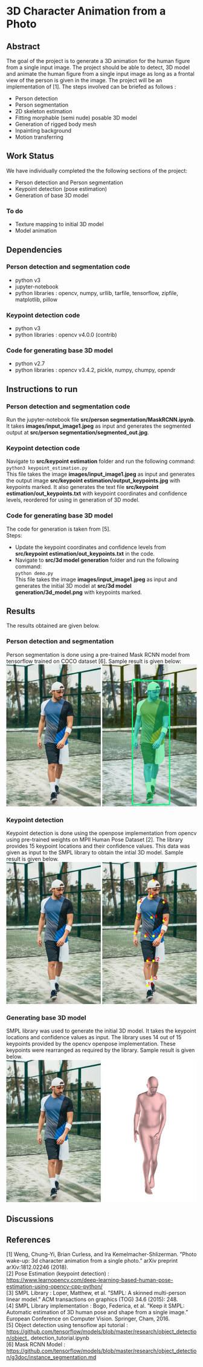 # 3D Character Animation from a Photo
## Abstract
The goal of the project is to generate a 3D animation for the human figure from a single input image. The project should be able to detect, 3D model and animate the human figure from a single input image as long as a frontal view of the person is given in the image. The project will be an implementation of [1].
The steps involved can be briefed as follows :
- Person detection
- Person segmentation
- 2D skeleton estimation
- Fitting morphable (semi nude) posable 3D model
- Generation of rigged body mesh
- Inpainting background
- Motion transferring
## Work Status
We have individually completed the the following sections of the project:
- Person detection and Person segmentation
- Keypoint detection (pose estimation)
- Generation of base 3D model  
### To do
- Texture mapping to initial 3D model
- Model animation
## Dependencies
### Person detection and segmentation code
- python v3
- jupyter-notebook
- python libraries : opencv, numpy, urllib, tarfile, tensorflow, zipfile, matplotlib, pillow
### Keypoint detection code
- python v3
- python libraries : opencv v4.0.0 (contrib)
### Code for generating base 3D model
- python v2.7
- python libraries : opencv v3.4.2, pickle, numpy, chumpy, opendr
## Instructions to run
### Person detection and segmentation code
Run the jupyter-notebook file **src/person segmentation/MaskRCNN.ipynb**. It takes **images/input_image1.jpeg** as input and generates the segmented output at **src/person segmentation/segmented_out.jpg**.
### Keypoint detection code
Navigate to **src/keypoint estimation** folder and run the following command:  
`python3 keypoint_estimation.py`  
This file takes the image **images/input_image1.jpeg** as input and generates the output image **src/keypoint estimation/output_keypoints.jpg** with keypoints marked. It also generates the text file **src/keypoint estimation/out_keypoints.txt** with keypoint coordinates and confidence levels, reordered for using in generation of 3D model.
### Code for generating base 3D model
The code for generation is taken from [5].  
Steps:  
- Update the keypoint coordinates and confidence levels from **src/keypoint estimation/out_keypoints.txt** in the code.  
- Navigate to **src/3d model generation** folder and run the following command:  
`python demo.py`  
This file takes the image **images/input_image1.jpeg** as input and generates the initial 3D model at **src/3d model generation/3d_model.png** with keypoints marked.
## Results
The results obtained are given below.
### Person detection and segmentation
Person segmentation is done using a pre-trained Mask RCNN model from tensorflow trained on COCO dataset [6]. Sample result is given below:  
<img src="https://github.com/shyama95/CS73-computer-vision-project/blob/master/images/input_image1.jpeg" width="250" alt="Input image"/> <img src="https://github.com/shyama95/CS73-computer-vision-project/blob/master/images/rcnn_output_image1.jpg" width="250" alt="Segmentation output"/>
### Keypoint detection
Keypoint detection is done using the openpose implementation from opencv using pre-trained weights on MPII Human Pose Dataset [2]. The library provides 15 keypoint locations and their confidence values. This data was given as input to the SMPL library to obtain the intial 3D model. Sample result is given below.  
<img src="https://github.com/shyama95/CS73-computer-vision-project/blob/master/images/input_image1.jpeg" width="250" alt="Input image"/> <img src="https://github.com/shyama95/CS73-computer-vision-project/blob/master/images/keypoint_detection_image1.png" width="250" alt="Keypoint detection output"/>
### Generating base 3D model
SMPL library was used to generate the initial 3D model. It takes the keypoint locations and confidence values as input. The library uses 14 out of 15 keypoints provided by the opencv openpose implementation. These keypoints were rearranged as required by the library. Sample result is given below.  
<img src="https://github.com/shyama95/CS73-computer-vision-project/blob/master/images/input_image1.jpeg" width="250" alt="Input image"/> <img src="https://github.com/shyama95/CS73-computer-vision-project/blob/master/images/smpl_output_image1.png" width="250" alt="Initial 3D model"/>
## Discussions
## References
[1] Weng, Chung-Yi, Brian Curless, and Ira Kemelmacher-Shlizerman. ”Photo wake-up: 3d character animation from a single photo.” arXiv preprint arXiv:1812.02246 (2018).  
[2] Pose Estimation (keypoint detection) : https://www.learnopencv.com/deep-learning-based-human-pose-estimation-using-opencv-cpp-python/  
[3] SMPL Library : Loper, Matthew, et al. ”SMPL: A skinned multi-person linear model.” ACM transactions on graphics (TOG) 34.6 (2015): 248.  
[4] SMPL Library implementation : Bogo, Federica, et al. ”Keep it SMPL: Automatic estimation of 3D human pose and shape from a single image.” European Conference on Computer Vision. Springer, Cham, 2016.  
[5] Object detection using tensoflow api tutorial : https://github.com/tensorflow/models/blob/master/research/object_detection/object_
detection_tutorial.ipynb  
[6] Mask RCNN Model : https://github.com/tensorflow/models/blob/master/research/object_detection/g3doc/instance_segmentation.md
